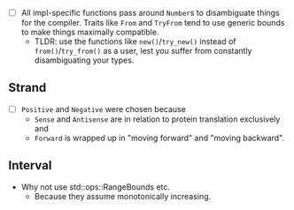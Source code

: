 - [ ] All impl-specific functions pass around `Number`s to disambiguate 
      things
      for the compiler. Traits like `From` and `TryFrom` tend to use generic bounds
      to make things maximally compatible.
  - TLDR: use the functions like `new()`/`try_new()` instead of
    `from()`/`try_from()` as a user, lest you suffer from constantly
    disambiguating your types.

## Strand

- [ ] `Positive` and `Negative` were chosen because
  - `Sense` and `Antisense` are in relation to protein translation exclusively
    and
  - `Forward` is wrapped up in "moving forward" and "moving backward".

## Interval

- Why not use std::ops::RangeBounds etc.
  - Because they assume monotonically increasing.
